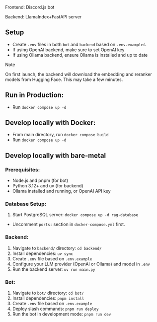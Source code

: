 Frontend: Discord.js bot

Backend: LlamaIndex+FastAPI server


## Setup
- Create `.env` files in both `bot` and `backend` based on `.env.example`s
- If using OpenAI backend, make sure to set OpenAI key
- If using Ollama backend, ensure Ollama is installed and up to date

> [!NOTE]
> On first launch, the backend will download the embedding and reranker models from Hugging Face. This may take a few minutes.

## Run in Production:
- Run `docker compose up -d`

## Develop locally with Docker:
- From main directory, run `docker compose build`
- Run `docker compose up -d`

## Develop locally with bare-metal
### Prerequisites:
- Node.js and pnpm (for bot)
- Python 3.12+ and uv (for backend)
- Ollama installed and running, or OpenAI API key

### Database Setup:
1. Start PostgreSQL server: `docker compose up -d rag-database`
- Uncomment `ports:` section in `docker-compose.yml` first.

### Backend:
1. Navigate to `backend/` directory: `cd backend/`
2. Install dependencies: `uv sync`
3. Create `.env` file based on `.env.example`
4. Configure your LLM provider (OpenAI or Ollama) and model in `.env`
5. Run the backend server: `uv run main.py`

### Bot:
1. Navigate to `bot/` directory: `cd bot/`
2. Install dependencies: `pnpm install`
3. Create `.env` file based on `.env.example`
4. Deploy slash commands: `pnpm run deploy`
5. Run the bot in development mode: `pnpm run dev`
